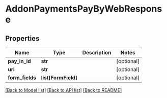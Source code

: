 # AddonPaymentsPayByWebResponse

## Properties
Name | Type | Description | Notes
------------ | ------------- | ------------- | -------------
**pay_in_id** | **str** |  | [optional] 
**url** | **str** |  | [optional] 
**form_fields** | [**list[FormField]**](FormField.md) |  | [optional] 

[[Back to Model list]](../README.md#documentation-for-models) [[Back to API list]](../README.md#documentation-for-api-endpoints) [[Back to README]](../README.md)


